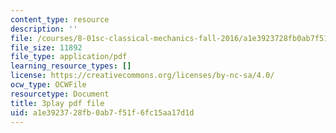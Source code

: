 ```yaml
---
content_type: resource
description: ''
file: /courses/8-01sc-classical-mechanics-fall-2016/a1e3923728fb0ab7f51f6fc15aa17d1d_vUg50UI1aqs.pdf
file_size: 11892
file_type: application/pdf
learning_resource_types: []
license: https://creativecommons.org/licenses/by-nc-sa/4.0/
ocw_type: OCWFile
resourcetype: Document
title: 3play pdf file
uid: a1e39237-28fb-0ab7-f51f-6fc15aa17d1d
---
```

